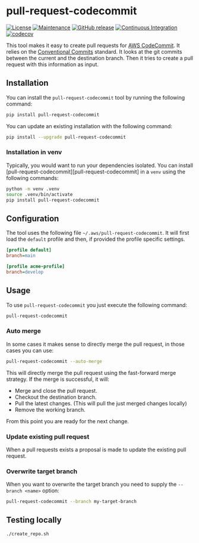 # pull-request-codecommit

[![License](https://img.shields.io/badge/License-MIT-green.svg)](./LICENSE.md)
[![Maintenance](https://img.shields.io/badge/Maintained-yes-green.svg)](https://github.com/Nr18/pull-request-codecommit/graphs/commit-activity)
[![GitHub release](https://img.shields.io/github/release/Nr18/pull-request-codecommit.svg)](https://github.com/Nr18/pull-request-codecommit/releases/)
[![Continuous Integration](https://github.com/Nr18/pull-request-codecommit/actions/workflows/ci.yml/badge.svg)](https://github.com/Nr18/pull-request-codecommit/actions/workflows/ci.yml)
[![codecov](https://codecov.io/gh/Nr18/pull-request-codecommit/branch/main/graph/badge.svg?token=H6zsiLbNjP)](https://codecov.io/gh/Nr18/pull-request-codecommit)

This tool makes it easy to create pull requests for [AWS CodeCommit](https://aws.amazon.com/codecommit/). It relies on the
[Conventional Commits](https://www.conventionalcommits.org/en/v1.0.0/) standard. It looks at the git commits between the
current and the destination branch. Then it tries to create a pull request with this information as input.

## Installation

You can install the `pull-request-codecommit` tool by running the following command:

```bash
pip install pull-request-codecommit
```

You can update an existing installation with the following command:

```bash
pip install --upgrade pull-request-codecommit
```

### Installation in venv

Typically, you would want to run your dependencies isolated. You can install [pull-request-codecommit][pull-request-codecommit] in a `venv`
using the following commands:

```bash
python -m venv .venv
source .venv/bin/activate
pip install pull-request-codecommit
```

## Configuration

The tool uses the following file `~/.aws/pull-request-codecommit`. It will first load the `default` profile and then, if
provided the profile specific settings.

```ini
[profile default]
branch=main

[profile acme-profile]
branch=develop
```

## Usage

To use `pull-request-codecommit` you just execute the following command:

```bash
pull-request-codecommit
```

### Auto merge

In some cases it makes sense to directly merge the pull request, in those cases you can use:

```bash
pull-request-codecommit --auto-merge
```

This will directly merge the pull request using the fast-forward merge strategy.
If the merge is successful, it will:

- Merge and close the pull request.
- Checkout the destination branch.
- Pull the latest changes. (This will pull the just merged changes locally)
- Remove the working branch.

From this point you are ready for the next change.

### Update existing pull request

When a pull requests exists a proposal is made to update the existing pull request.

### Overwrite target branch

When you want to overwrite the target branch you need to supply the `--branch <name>` option:

```bash
pull-request-codecommit --branch my-target-branch
```

## Testing locally

```bash
./create_repo.sh
```
